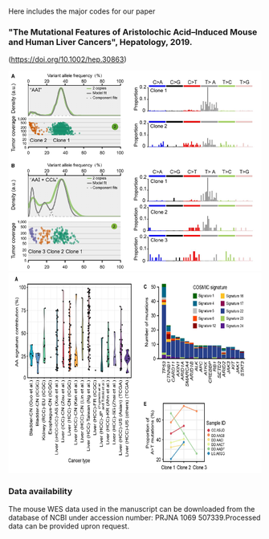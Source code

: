 #

Here includes the major codes for our paper 

### "The Mutational Features of Aristolochic Acid–Induced Mouse and Human Liver Cancers", Hepatology, 2019. 
(https://doi.org/10.1002/hep.30863)




<img src="fig1.png" width="600" height="400" />


<img src="fig2.png" width="600" height="400" />





### Data availability
The mouse WES data used in the manuscript can be downloaded from the database of NCBI under accession number: PRJNA
1069 507339.Processed data can be provided upron request.
